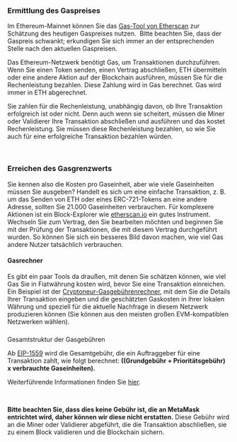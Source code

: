### Ermittlung des Gaspreises


Im Ethereum-Mainnet können Sie das [Gas-Tool von Etherscan](https://etherscan.io/gastracker) zur Schätzung des heutigen Gaspreises nutzen.  Bitte beachten Sie, dass der Gaspreis schwankt; erkundigen Sie sich immer an der entsprechenden Stelle nach den aktuellen Gaspreisen.


Das Ethereum-Netzwerk benötigt Gas, um Transaktionen durchzuführen. Wenn Sie einen Token senden, einen Vertrag abschließen, ETH übermitteln oder eine andere Aktion auf der Blockchain ausführen, müssen Sie für die Rechenleistung bezahlen. Diese Zahlung wird in Gas berechnet. Gas wird immer in ETH abgerechnet.


Sie zahlen für die Rechenleistung, unabhängig davon, ob Ihre Transaktion erfolgreich ist oder nicht. Denn auch wenn sie scheitert, müssen die Miner oder Validierer Ihre Transaktion abschließen und ausführen und das kostet Rechenleistung. Sie müssen diese Rechenleistung bezahlen, so wie Sie auch für eine erfolgreiche Transaktion bezahlen würden.


 


### Erreichen des Gasgrenzwerts


Sie kennen also die Kosten pro Gaseinheit, aber wie viele Gaseinheiten müssen Sie ausgeben? Handelt es sich um eine einfache Transaktion, z. B. um das Senden von ETH oder eines ERC-721-Tokens an eine andere Adresse, sollten Sie 21.000 Gaseinheiten verbrauchen. Für komplexere Aktionen ist ein Block-Explorer wie [etherscan.io](https://etherscan.io/) ein gutes Instrument. Wechseln Sie zum Vertrag, den Sie bearbeiten möchten und beginnen Sie mit der Prüfung der Transaktionen, die mit diesem Vertrag durchgeführt wurden. So können Sie sich ein besseres Bild davon machen, wie viel Gas andere Nutzer tatsächlich verbrauchen.



#### Gasrechner


Es gibt ein paar Tools da draußen, mit denen Sie schätzen können, wie viel Gas Sie in Fiatwährung kosten wird, bevor Sie eine Transaktion einreichen. Ein Beispiel ist der [Cryptoneur-Gasgebührenrechner](https://www.cryptoneur.xyz/gas-fees-calculator), mit dem Sie die Details Ihrer Transaktion eingeben und die geschätzten Gaskosten in Ihrer lokalen Währung und speziell für die aktuelle Nachfrage in diesem Netzwerk produzieren können (Sie können aus den meisten großen EVM-kompatiblen Netzwerken wählen).



### 
Gesamtstruktur der Gasgebühren


Ab [EIP-1559](https://github.com/ethereum/EIPs/blob/master/EIPS/eip-1559.md) wird die Gesamtgebühr, die ein Auftraggeber für eine Transaktion zahlt, wie folgt berechnet: **((Grundgebühr + Prioritätsgebühr) x verbrauchte Gaseinheiten).** 


Weiterführende Informationen finden Sie [hier](https://support.metamask.io/hc/en-us/articles/4404600179227).


 


**Bitte beachten Sie, dass dies keine Gebühr ist, die an MetaMask entrichtet wird, daher können wir diese nicht erstatten.** Diese Gebühr wird an die Miner oder Validierer abgeführt, die die Transaktion abschließen, sie zu einem Block validieren und die Blockchain sichern.

